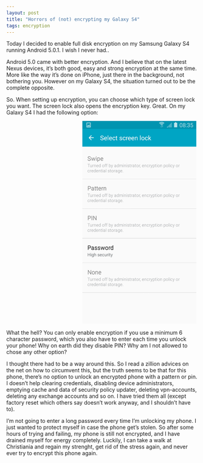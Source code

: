 ```yaml
---
layout: post
title: "Horrors of (not) encrypting my Galaxy S4"
tags: encryption
---
```


Today I decided to enable full disk encryption on my Samsung Galaxy S4 running Android 5.0.1. I wish I never had..

Android 5.0 came with better encryption. And I believe that on the latest Nexus devices, it’s both good, easy and strong encryption at the same time. More like the way it’s done on iPhone, just there in the background, not bothering you. However on my Galaxy S4, the situation turned out to be the complete opposite.

So. When setting up encryption, you can choose which type of screen lock you want. The screen lock also opens the encryption key. Great. On my Galaxy S4 I had the following option:

<img src="/images/GalaxyS4_encryption.png" alt="Too strict security" style="width: 300px; position: relative; left: 200px;" align="middle"/>

What the hell? You can only enable encryption if you use a minimum 6 character password, which you also have to enter each time you unlock your phone! Why on earth did they disable PIN? Why am I not allowed to chose any other option?

I thought there had to be a way around this. So I read a zillion advices on the net on how to circumvent this, but the truth seems to be that for this phone, there’s no option to unlock an encrypted phone with a pattern or pin. I doesn’t help clearing credentials, disabling device administrators, emptying cache and data of security policy updater, deleting vpn-accounts, deleting any exchange accounts and so on. I have tried them all (except factory reset which others say doesn’t work anyway, and I shouldn’t have to).

I’m not going to enter a long password every time I’m unlocking my phone. I just wanted to protect myself in case the phone get’s stolen. So after some hours of trying and failing, my phone is still not encrypted, and I have drained myself for energy completely. Luckily, I can take a walk at Christiania and regain my strenght, get rid of the stress again, and never ever try to encrypt this phone again.
